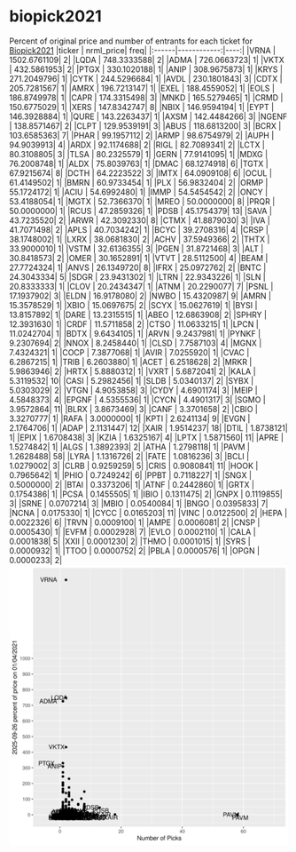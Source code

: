 # biopick2021
Percent of original price and number of entrants for each ticket for [Biopick2021](https://twitter.com/hashtag/Biopick2021)
|ticker |   nrml_price| freq|
|:------|------------:|----:|
|VRNA   | 1502.6761109|    2|
|LQDA   |  748.3333588|    2|
|ADMA   |  726.0663723|    1|
|VKTX   |  432.5861953|    2|
|PTGX   |  330.1020188|    1|
|ANIP   |  308.9675873|    1|
|KRYS   |  271.2049796|    1|
|CYTK   |  244.5296684|    1|
|AVDL   |  230.1801843|    3|
|CDTX   |  205.7281567|    1|
|AMRX   |  196.7213147|    1|
|EXEL   |  188.4559052|    1|
|EOLS   |  186.8749978|    1|
|CAPR   |  174.3315498|    3|
|MNKD   |  165.5279465|    1|
|CRMD   |  150.6775029|    1|
|XERS   |  147.8342747|    8|
|NBIX   |  146.9594194|    1|
|EYPT   |  146.3928884|    1|
|QURE   |  143.2263437|    1|
|AXSM   |  142.4484266|    3|
|NGENF  |  138.8571467|    2|
|CLPT   |  129.9539191|    3|
|ABUS   |  118.6813200|    3|
|BCRX   |  103.6585363|    7|
|PHAR   |   99.1957112|    2|
|ARMP   |   98.6754979|    2|
|AUPH   |   94.9039913|    4|
|ARDX   |   92.1174688|    2|
|RIGL   |   82.7089341|    2|
|LCTX   |   80.3108805|    3|
|TLSA   |   80.2325579|    1|
|GERN   |   77.9141095|    1|
|MDXG   |   76.2008748|    1|
|ALDX   |   75.8039763|    1|
|DMAC   |   68.1274918|    6|
|TGTX   |   67.9215674|    8|
|DCTH   |   64.2223522|    3|
|IMTX   |   64.0909108|    6|
|OCUL   |   61.4149502|    1|
|BMRN   |   60.9733454|    1|
|PLX    |   56.9832404|    2|
|ORMP   |   55.1724172|    1|
|ACIU   |   54.6992480|    1|
|IMMP   |   54.5454542|    2|
|ONCY   |   53.4188054|    1|
|MGTX   |   52.7366370|    1|
|MREO   |   50.0000000|    8|
|PRQR   |   50.0000000|    1|
|RCUS   |   47.2859326|    1|
|PDSB   |   45.1754379|   13|
|SAVA   |   43.7235520|    2|
|ARWR   |   42.3092330|    8|
|CTMX   |   41.8879030|    3|
|IVA    |   41.7071498|    2|
|APLS   |   40.7034242|    1|
|BCYC   |   39.2708316|    4|
|CRSP   |   38.1748002|    1|
|LXRX   |   38.0681830|    2|
|ACHV   |   37.5949366|    2|
|THTX   |   33.9000010|    1|
|VSTM   |   32.6136355|    3|
|PGEN   |   31.8721468|    3|
|ALT    |   30.8418573|    2|
|OMER   |   30.1652891|    1|
|VTVT   |   28.5112500|    4|
|BEAM   |   27.7724324|    1|
|ANVS   |   26.1349720|    8|
|IFRX   |   25.0972762|    2|
|BNTC   |   24.3043334|    5|
|SDGR   |   23.9431302|    1|
|LTRN   |   22.9343226|    1|
|SLN    |   20.8333333|    1|
|CLOV   |   20.2434347|    1|
|ATNM   |   20.2290077|    7|
|PSNL   |   17.1937902|    3|
|ELDN   |   16.9178080|    2|
|NWBO   |   15.4320987|    9|
|AMRN   |   15.3578529|    1|
|XBIO   |   15.0697675|    2|
|SCYX   |   15.0627619|    1|
|BYSI   |   13.8157892|    1|
|DARE   |   13.2315515|    1|
|ABEO   |   12.6863908|    2|
|SPHRY  |   12.3931630|    1|
|CRDF   |   11.5711858|    2|
|CTSO   |   11.0633215|    1|
|LPCN   |   11.0242704|    1|
|BDTX   |    9.6434105|    1|
|ARVN   |    9.2437981|    1|
|PYNKF  |    9.2307694|    2|
|NNOX   |    8.2458440|    1|
|CLSD   |    7.7587103|    4|
|MGNX   |    7.4324321|    1|
|COCP   |    7.3877068|    1|
|AVIR   |    7.0255920|    1|
|CVAC   |    6.2867215|    1|
|TRIB   |    6.2603880|    1|
|ACET   |    6.2518628|    2|
|MRKR   |    5.9863946|    2|
|HRTX   |    5.8880312|    1|
|VXRT   |    5.6872041|    2|
|KALA   |    5.3119532|   10|
|CASI   |    5.2982456|    1|
|SLDB   |    5.0340137|    2|
|SYBX   |    5.0303029|    2|
|VTGN   |    4.9053858|    3|
|CYDY   |    4.6901174|    3|
|MEIP   |    4.5848373|    4|
|EPGNF  |    4.5355536|    1|
|CYCN   |    4.4901317|    3|
|SGMO   |    3.9572864|   11|
|BLRX   |    3.8673469|    3|
|CANF   |    3.3701658|    2|
|CBIO   |    3.3270777|    1|
|RAFA   |    3.0000000|    1|
|KPTI   |    2.6241134|    9|
|EVGN   |    2.1764706|    1|
|ADAP   |    2.1131447|   12|
|XAIR   |    1.9514237|   18|
|DTIL   |    1.8738121|    1|
|EPIX   |    1.6708438|    3|
|KZIA   |    1.6325167|    4|
|LPTX   |    1.5871560|   11|
|APRE   |    1.5274842|    1|
|ALGS   |    1.3892393|    2|
|ATHA   |    1.2798118|    1|
|PAVM   |    1.2628488|   58|
|LYRA   |    1.1316726|    2|
|FATE   |    1.0816236|    3|
|BCLI   |    1.0279002|    3|
|CLRB   |    0.9259259|    5|
|CRIS   |    0.9080841|   11|
|HOOK   |    0.7965642|    1|
|PHIO   |    0.7249242|    6|
|PPBT   |    0.7118227|    1|
|SNGX   |    0.5000000|    2|
|BTAI   |    0.3373206|    1|
|ATNF   |    0.2442860|    1|
|GRTX   |    0.1754386|    1|
|PCSA   |    0.1455505|    1|
|IBIO   |    0.1311475|    2|
|GNPX   |    0.1119855|    3|
|SRNE   |    0.0707214|    3|
|MBIO   |    0.0540084|    1|
|BNGO   |    0.0395833|    7|
|NCNA   |    0.0175330|    1|
|CYCC   |    0.0165203|   11|
|VINC   |    0.0122500|    2|
|HEPA   |    0.0022326|    6|
|TRVN   |    0.0009100|    1|
|AMPE   |    0.0006081|    2|
|CNSP   |    0.0005430|    1|
|EVFM   |    0.0002928|    7|
|EVLO   |    0.0002110|    1|
|CALA   |    0.0001838|    5|
|XXII   |    0.0001230|    2|
|THMO   |    0.0001015|    1|
|SYRS   |    0.0000932|    1|
|TTOO   |    0.0000752|    2|
|PBLA   |    0.0000576|    1|
|OPGN   |    0.0000233|    2|
![retvspicks](biopicks.png?raw=true)
